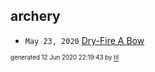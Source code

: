 ## archery


* <code>May 23, 2020</code> [Dry-Fire A Bow](2020-05-23T17-06-09-dry-fire-a-bow.md)

<sup><sub>generated 12 Jun 2020 22:19:43 by <a href='https://github.com/senorprogrammer/til'>til</a></sub></sup>
